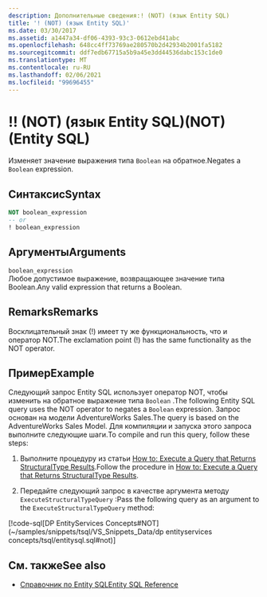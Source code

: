 ```yaml
---
description: Дополнительные сведения:! (NOT) (язык Entity SQL)
title: '! (NOT) (язык Entity SQL)'
ms.date: 03/30/2017
ms.assetid: a1447a34-df06-4393-93c3-0612ebd41abc
ms.openlocfilehash: 648cc4ff73769ae280570b2d42934b2001fa5182
ms.sourcegitcommit: ddf7edb67715a5b9a45e3dd44536dabc153c1de0
ms.translationtype: MT
ms.contentlocale: ru-RU
ms.lasthandoff: 02/06/2021
ms.locfileid: "99696455"
---
```

# <a name="-not-entity-sql"></a><span data-ttu-id="3214d-105">!</span><span class="sxs-lookup"><span data-stu-id="3214d-105">!</span></span> <span data-ttu-id="3214d-106">(NOT) (язык Entity SQL)</span><span class="sxs-lookup"><span data-stu-id="3214d-106">(NOT) (Entity SQL)</span></span>

<span data-ttu-id="3214d-107">Изменяет значение выражения типа `Boolean` на обратное.</span><span class="sxs-lookup"><span data-stu-id="3214d-107">Negates a `Boolean` expression.</span></span>  
  
## <a name="syntax"></a><span data-ttu-id="3214d-108">Синтаксис</span><span class="sxs-lookup"><span data-stu-id="3214d-108">Syntax</span></span>  
  
```sql  
NOT boolean_expression  
-- or  
! boolean_expression  
```
  
## <a name="arguments"></a><span data-ttu-id="3214d-109">Аргументы</span><span class="sxs-lookup"><span data-stu-id="3214d-109">Arguments</span></span>  

 `boolean_expression`  
 <span data-ttu-id="3214d-110">Любое допустимое выражение, возвращающее значение типа Boolean.</span><span class="sxs-lookup"><span data-stu-id="3214d-110">Any valid expression that returns a Boolean.</span></span>  
  
## <a name="remarks"></a><span data-ttu-id="3214d-111">Remarks</span><span class="sxs-lookup"><span data-stu-id="3214d-111">Remarks</span></span>  

 <span data-ttu-id="3214d-112">Восклицательный знак (!) имеет ту же функциональность, что и оператор NOT.</span><span class="sxs-lookup"><span data-stu-id="3214d-112">The exclamation point (!) has the same functionality as the NOT operator.</span></span>  
  
## <a name="example"></a><span data-ttu-id="3214d-113">Пример</span><span class="sxs-lookup"><span data-stu-id="3214d-113">Example</span></span>  

 <span data-ttu-id="3214d-114">Следующий запрос Entity SQL использует оператор NOT, чтобы изменить на обратное выражение типа `Boolean` .</span><span class="sxs-lookup"><span data-stu-id="3214d-114">The following Entity SQL query uses the NOT operator to negates a `Boolean` expression.</span></span> <span data-ttu-id="3214d-115">Запрос основан на модели AdventureWorks Sales.</span><span class="sxs-lookup"><span data-stu-id="3214d-115">The query is based on the AdventureWorks Sales Model.</span></span> <span data-ttu-id="3214d-116">Для компиляции и запуска этого запроса выполните следующие шаги.</span><span class="sxs-lookup"><span data-stu-id="3214d-116">To compile and run this query, follow these steps:</span></span>  
  
1. <span data-ttu-id="3214d-117">Выполните процедуру из статьи [How to: Execute a Query that Returns StructuralType Results](../how-to-execute-a-query-that-returns-structuraltype-results.md).</span><span class="sxs-lookup"><span data-stu-id="3214d-117">Follow the procedure in [How to: Execute a Query that Returns StructuralType Results](../how-to-execute-a-query-that-returns-structuraltype-results.md).</span></span>  
  
2. <span data-ttu-id="3214d-118">Передайте следующий запрос в качестве аргумента методу `ExecuteStructuralTypeQuery` :</span><span class="sxs-lookup"><span data-stu-id="3214d-118">Pass the following query as an argument to the `ExecuteStructuralTypeQuery` method:</span></span>  
  
 [!code-sql[DP EntityServices Concepts#NOT](~/samples/snippets/tsql/VS_Snippets_Data/dp entityservices concepts/tsql/entitysql.sql#not)]  
  
## <a name="see-also"></a><span data-ttu-id="3214d-119">См. также</span><span class="sxs-lookup"><span data-stu-id="3214d-119">See also</span></span>

- [<span data-ttu-id="3214d-120">Справочник по Entity SQL</span><span class="sxs-lookup"><span data-stu-id="3214d-120">Entity SQL Reference</span></span>](entity-sql-reference.md)
